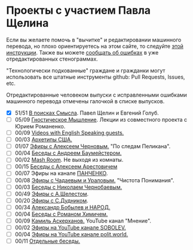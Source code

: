 # Проекты с участием Павла Щелина

Если вы желаете помочь в "вычитке" и редактировании машинного перевода, но плохо ориентируетесь на этом сайте, то следуйте [этой инструкции](/guides/md_download.md).
Также вы можете [сообщать об ошибках](/guides/error_report.md) в уже отредактированных стенограммах.

"Технологически подкованные" граждане и гражданки могут использовать все штатные инструменты github: Pull Requests, Issues, etc.

Отредактированные человеком выпуски с исправленными ошибками машинного перевода отмечены галочкой в списке выпусков.

- [x] 51/51 [В поисках Смысла](InSearchOfMeaning/README.md). Павел Щелин и Евгений Голуб.
- [ ] 05/09 [Гностическое Мышление](GnosticThinking/README.md). Лекции из совместного проекта с Юрием Романенко.
- [ ] 00/09 [Videos with English Speaking guests.](English/README.md)
- [ ] 00/03 [Архетипы США.](Usa/README.md)
- [ ] 01/07 [Эфиры с Алексеем Черновым.](Chernov/README.md) "По следам Пеликана".
- [ ] 00/04 [Беседы с Андреем Баумейстером.](Baumeister/README.md)
- [ ] 00/02 [Mash Room](Mash/README.md). Не выходя из комнаты.
- [ ] 00/15 [Беседы с Алексеем Арестовичем](Arestovich/README.md)
- [ ] 00/07 Эфиры на канале [ПАНЧЕНКО](Panchenko/README.md).
- [ ] 00/08 [Эфиры с Чадаевым и Ураловым.](Uralov/README.md) "Чистота Понимания".
- [ ] 00/03 [Беседы с Николаем Чернобаевым.](Chernobaev/README.md)
- [ ] 00/49 [Эфиры с А.Шелестом](Shelest/README.md).
- [ ] 00/20 [Эфиры с С.Дудником](Dudnik/README.md).
- [ ] 00/34 [Александр Бобылев и НАРОД.](Bobileff/README.md)
- [ ] 00/04 [Беседы с Романом Химичем.](Khimich/README.md)
- [ ] 00/09 [Камиль Аскерханов.](Mnenie/README.md) YouTube канал "Мнение".
- [ ] 00/02 [Эфиры на YouTube канале SOBOLEV.](Sobolev/README.md)
- [ ] 00/04 [Эфиры на YouTube канале polit.world.](PolitWorld/README.md)
- [ ] 00/11 [Отдельные беседы.](Singles/README.md)
